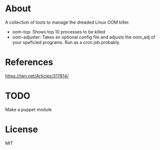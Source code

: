 About
=====
A collection of tools to manage the dreaded Linux OOM killer.

* oom-top: Shows top 10 processes to be killed
* oom-adjuster: Takes an optional config file and adjusts the oom_adj of your speficied programs. Run as a cron job probably.

References
==========
https://lwn.net/Articles/317814/

TODO
======
Make a puppet module

License
=======
MIT
